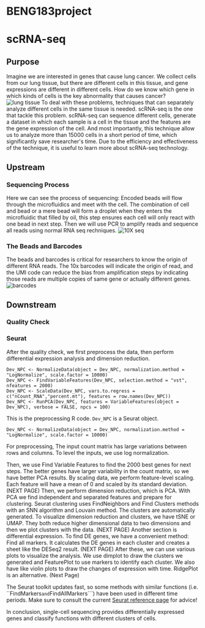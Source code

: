 # BENG183project
# scRNA-seq
## Purpose
Imagine we are interested in genes that cause lung cancer. We collect cells from our lung tissue, but there are different cells in this  tissue, and gene expressions are different in different cells. How do we know which gene in which kinds of cells is the key abnormality that causes cancer?
![lung tissue](https://github.com/GYDTTDYX/BENG183project/blob/main/%E6%88%AA%E5%B1%8F2022-11-28%2009.37.25.png "cells in lung tissue")
To deal with these problems, techniques that can separately analyze different cells in the same tissue is needed. scRNA-seq is the one that tackle this problem. scRNA-seq can sequence different cells, generate a dataset in which each sample is a cell in the tissue and the features are the gene expression of the cell. And most importantly, this technique allow us to analyze more than 15000 cells in a short period of time, which significantly save researcher's time. 
Due to the efficiency and effectiveness of the technique, it is useful to learn more about scRNA-seq technology.

## Upstream 
### Sequencing Process
Here we can see the process of sequencing: 
Encoded beads will flow through the microfluidics and meet with the cell. The combination of cell and bead or a mere bead will form a droplet when they enters the microfluidic that filled by oil, this step ensures each cell will only react with one bead in next step. Then we will use PCR to amplify reads and sequence all reads using normal RNA seq rechniques.
![10X seq](https://github.com/GYDTTDYX/BENG183project/blob/main/%E6%88%AA%E5%B1%8F2022-11-28%2009.35.23.png "10x seq procedure")
### The Beads and Barcodes
The beads and barcodes is critical for researchers to know the origin of different RNA reads. The 10x barcodes will indicate the origin of read, and the UMI code can reduce the bias from amplification steps by indicating those reads are multiple copies of same gene or actually different genes. 
![barcodes](https://github.com/GYDTTDYX/BENG183project/blob/main/%E6%88%AA%E5%B1%8F2022-11-28%2009.36.03.png "barcodes")

## Downstream
### Quality Check

### Seurat
After the quality check, we first preprocess the data, then perform differential expression analysis and dimension reduction. 
```
Dev_NPC <- NormalizeData(object = Dev_NPC, normalization.method = "LogNormalize", scale.factor = 10000)
Dev_NPC <- FindVariableFeatures(Dev_NPC, selection.method = "vst", nfeatures = 2000)
Dev_NPC <- ScaleData(Dev_NPC, vars.to.regress = c("nCount_RNA","percent.mt"), features = row.names(Dev_NPC))
Dev_NPC <- RunPCA(Dev_NPC, features = VariableFeatures(object = Dev_NPC), verbose = FALSE, npcs = 100) 
```
This is the preprocessing R code. ```Dev_NPC``` is a Seurat object.

```
Dev_NPC <- NormalizeData(object = Dev_NPC, normalization.method = "LogNormalize", scale.factor = 10000)
```
For preprocessing, The input count matrix has large variations between rows and columns. To level the inputs, we use log normalization. 


Then, we use Find Variable Features to find the 2000 best genes for next steps. The better genes have larger variability in the count matrix, so we have better PCA results. By scaling data, we perform feature-level scaling. Each feature will have a mean of 0 and scaled by its standard deviation.  
(NEXT PAGE)
Then, we perform dimension reduction, which is PCA. With PCA we find independent and separated features and prepare for clustering. Seurat clustering uses FindNeighbors and Find Clusters methods with an SNN algorithm and Louvain method. The clusters are automatically generated.
To visualize dimension reduction and clusters, we have tSNE or UMAP. They both reduce higher dimensional data to two dimensions and then we plot clusters with the data.
(NEXT PAGE)
Another section is differential expression. To find DE genes, we have a convenient method: Find all markers. It calculates the DE genes in each cluster and creates a sheet like the DESeq2 result.
(NEXT PAGE)
After these, we can use various plots to visualize the analysis.
We use dimplot to draw the clusters we generated and FeaturePlot to use markers to identify each cluster.
We also have like violin plots to draw the changes of expression with time. RidgePlot is an alternative.
(Next Page)

The Seurat toolkit updates fast, so some methods with similar functions (i.e. ``FindMarkers``` and ```FindAllMarkers```) have been used in different time periods. Make sure to consult the current [Seurat reference page](https://satijalab.org/seurat/reference/index.html) for advice!

In conclusion, single-cell sequencing provides differentially expressed genes and classify functions with different clusters of cells.
